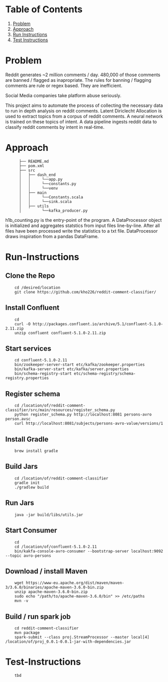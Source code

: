 # Table of Contents
1. [Problem](README.md#problem)
2. [Approach](README.md#approach)
3. [Run Instructions](README.md#run-instructions)
4. [Test Instructions](README.md#test-instructions)


# Problem

Reddit generates ~2 million comments / day. 480,000 of those comments are banned / flagged as inapropriate. The rules for banning / flagging comments are rule or regex based. They are inefficient.

Social Media companies take platform abuse seriously.

This project aims to automate the process of collecting the necessary data to run in depth analysis on reddit comments. Latent Diriclecht Allocation is used to extract topics from a corpus of reddit comments. A neural network is trained on these topics of intent. A data pipeline ingests reddit data to classify reddit comments by intent in real-time.

# Approach
```
      ├── README.md 
      ├── pom.xml
      ├── src
      │   ├── dash_end
      │   │     └──app.py
      │   │     └──constants.py
      │   │     └──venv
      │   ├── main
      │   │     └──Constants.scala
      │   │     └──sink.scala
      │   ├── utils
      │         └──kafka_producer.py
```
h1b_counting.py is the entry-point of the program. A DataProcessor object is initialized and aggregates statstics from input files line-by-line. After all files have been processed write the statistics to a txt file.
DataProcessor draws inspiration from a pandas DataFrame.
 

# Run-Instructions
## Clone the Repo
```
    cd /desired/location
    git clone https://github.com/kho226/reddit-comment-classifier/
```
## Install Confluent
```
    cd
    curl -O http://packages.confluent.io/archive/5.1/confluent-5.1.0-2.11.zip
    unzip confluent confluent-5.1.0-2.11.zip
```
## Start services
```
    cd confluent-5.1.0-2.11
    bin/zookeeper-server-start etc/kafka/zookeeper.properties
    bin/kafka-server-start etc/kafka/server.properties
    bin/schema-registry-start etc/schema-registry/schema-registry.properties
```

## Register schema
```
    cd /location/of/reddit-comment-classifier/src/main/resources/register_schema.py
    python register_schema.py http://localhost:8081 persons-avro person.avsc
    curl http://localhost:8081/subjects/persons-avro-value/versions/1
```

## Install Gradle
```
    brew install gradle
```

## Build Jars
```
    cd /location/of/reddit-comment-classifier
    gradle init
    ./gradlew build
```

## Run Jars
```
    java -jar build/libs/utils.jar
```

## Start Consumer
```
    cd
    cd /location/of/confluent-5.1.0-2.11
    bin/kakfa-console-avro-consumer --bootstrap-server localhost:9092 --topic avro-persons
```

## Download / install  Maven
```
    wget https://www-eu.apache.org/dist/maven/maven-3/3.6.0/binaries/apache-maven-3.6.0-bin.zip
    unzip apache-maven-3.6.0-bin.zip
    sudo echo "/path/to/apache-maven-3.6.0/bin" >> /etc/paths
    mvn -v
```

## Build / run spark job
```
    cd reddit-comment-classifier
    mvn package
    spark-submit --class proj.StreamProcessor --master local[4] /location/of/proj_0.0.1-0.0.1-jar-with-dependencies.jar
```




# Test-Instructions

```
    tbd
```

